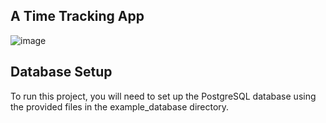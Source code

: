 ## A Time Tracking App


![image](https://github.com/user-attachments/assets/ea58d831-86ec-4683-9aca-0260ed0a1d41)



## Database Setup

To run this project, you will need to set up the PostgreSQL database using the provided files in the example_database directory.

<!--
### Steps:
If you already have PostgreSQL set up and know how to use it, you can skip the first step.

-->
